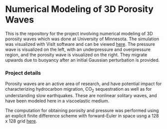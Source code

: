 # Numerical Modeling of 3D Porosity Waves

This is the repository for the project involving numerical modeling of 3D porosity waves which was done at University of Minnesota. The simulation was visualized with VisIt software and can be viewed [here](https://drive.google.com/file/d/0B5JHF3TQfmV7NHRqR291Q29TVUk/view). The pressure wave is visualized on the left, with an underpressure and overpressure region, and the porosity wave is visualized on the right. They migrate upwards due to buoyancy after an initial Gaussian perturbation is provided.

### Project details

Porosity waves are an active area of research, and have potential impact for characterizing hydrocarbon migration, CO<sub>2</sub> sequestration as well as for understanding slow earthquakes. These are nonlinear solitary waves, and have been modeled here in a viscoelastic medium. 

The computation for obtaining porosity and pressure was performed using an explicit finite difference scheme with forward-Euler in space usng a 128 x 128 grid [here](porosity_3d.py). 


